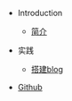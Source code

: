 * Introduction
  * [简介](README.md)

* 实践
  * [搭建blog](/exercise/blog.md)

* [Github](https://github.com/vonlyinno/blog)